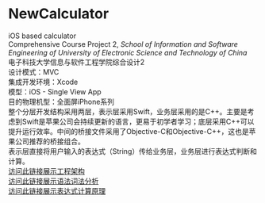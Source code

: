 # NewCalculator
iOS based calculator  
Comprehensive Course Project 2, *School of Information and Software Engineering of University of Electronic Science and Technology of China*   
电子科技大学信息与软件工程学院综合设计2  
设计模式：MVC  
集成开发环境：Xcode  
模型：iOS - Single View App  
目的物理机型：全面屏iPhone系列  
整个分层开发结构采用两层，表示层采用Swift，业务层采用的是C++。主要是考虑到Swift是苹果公司会持续更新的语言，更易于初学者学习；底层采用C++可以提升运行效率。中间的桥接文件采用了Objective-C和Objective-C++，这也是苹果公司推荐的桥接组合。  
表示层直接将用户输入的表达式（String）传给业务层，业务层进行表达式判断和计算。  
[访问此链接展示工程架构](https://blog.michaeltan.org/2019/04/09/基于iOS的简单计算器开发/)   
[访问此链接展示语法词法分析](https://www.shangzg.top/c++/C++-based-calculator-development.html)  
[访问此链接展示表达式计算原理](https://www.ljijcj.top/2019/03/22/calculator/#more)
